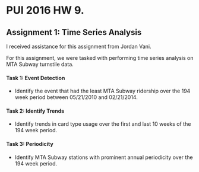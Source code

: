 # PUI 2016 HW 9.

## Assignment 1: Time Series Analysis
I received assistance for this assignment from Jordan Vani. 

For this assignment, we were tasked with performing time series analysis on MTA Subway turnstile data. 

#### Task 1: Event Detection 
- Identify the event that had the least MTA Subway ridership over the 194 week period between 05/21/2010 and 02/21/2014. 

#### Task 2: Identify Trends
- Identify trends in card type usage over the first and last 10 weeks of the 194 week period. 
#### Task 3: Periodicity
- Identify MTA Subway stations with prominent annual periodicity over the 194 week period. 